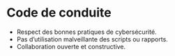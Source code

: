 # Code de conduite

- Respect des bonnes pratiques de cybersécurité.
- Pas d’utilisation malveillante des scripts ou rapports.
- Collaboration ouverte et constructive.
